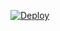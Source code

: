 [![Deploy](https://www.herokucdn.com/deploy/button.png)](https://dashboard.heroku.com/new?template=https://github.com/kddiey/fxhmjkty)
